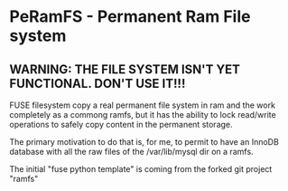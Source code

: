 PeRamFS - Permanent Ram File system
====================================

WARNING: THE FILE SYSTEM ISN'T YET FUNCTIONAL. DON'T USE IT!!!
--------------------------------------------------------------

FUSE filesystem copy a real permanent file system in ram and the work completely as 
a commong ramfs, but it has the ability to lock read/write operations to safely copy content
in the permanent storage.

The primary motivation to do that is, for me, to permit to have an InnoDB database 
with all the raw files of the /var/lib/mysql dir on a ramfs.

The initial "fuse python template" is coming from the forked git project "ramfs"
